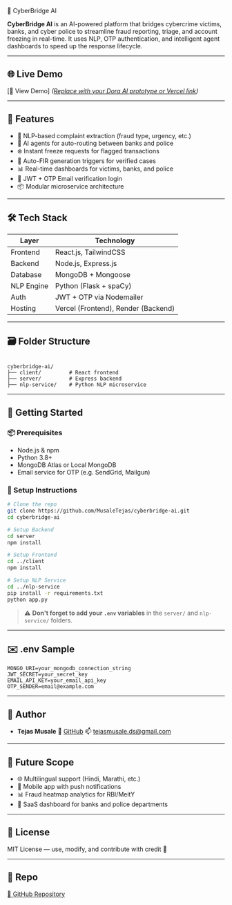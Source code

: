  🚨 CyberBridge AI

**CyberBridge AI** is an AI-powered platform that bridges cybercrime victims, banks, and cyber police to streamline fraud reporting, triage, and account freezing in real-time. It uses NLP, OTP authentication, and intelligent agent dashboards to speed up the response lifecycle.

---

## 🌐 Live Demo 
[🔗 View Demo] 
*([Replace with your Dora AI prototype or Vercel link](https://musaletejas.github.io/cyberbridge-ai/))*

---

## 📌 Features

- 📝 NLP-based complaint extraction (fraud type, urgency, etc.)
- 🤖 AI agents for auto-routing between banks and police
- ❄️ Instant freeze requests for flagged transactions
- 👮 Auto-FIR generation triggers for verified cases
- 📊 Real-time dashboards for victims, banks, and police
- 🔐 JWT + OTP Email verification login
- 📦 Modular microservice architecture

---

## 🛠️ Tech Stack

| Layer         | Technology                     |
|---------------|---------------------------------|
| Frontend      | React.js, TailwindCSS           |
| Backend       | Node.js, Express.js             |
| Database      | MongoDB + Mongoose              |
| NLP Engine    | Python (Flask + spaCy)          |
| Auth          | JWT + OTP via Nodemailer        |
| Hosting       | Vercel (Frontend), Render (Backend)

---

## 🗃️ Folder Structure

```

cyberbridge-ai/
├── client/         # React frontend
├── server/         # Express backend
├── nlp-service/    # Python NLP microservice

````

---

## 🚀 Getting Started

### 📦 Prerequisites
- Node.js & npm
- Python 3.8+
- MongoDB Atlas or Local MongoDB
- Email service for OTP (e.g. SendGrid, Mailgun)

### 🔧 Setup Instructions

```bash
# Clone the repo
git clone https://github.com/MusaleTejas/cyberbridge-ai.git
cd cyberbridge-ai

# Setup Backend
cd server
npm install

# Setup Frontend
cd ../client
npm install

# Setup NLP Service
cd ../nlp-service
pip install -r requirements.txt
python app.py
````

> ⚠️ **Don't forget to add your `.env` variables** in the `server/` and `nlp-service/` folders.

---

## ✉️ .env Sample

```env
MONGO_URI=your_mongodb_connection_string
JWT_SECRET=your_secret_key
EMAIL_API_KEY=your_email_api_key
OTP_SENDER=email@example.com
```

---

## 👥 Author

* **Tejas Musale**
  🔗 [GitHub](https://github.com/MusaleTejas)
  📫 [tejasmusale.ds@gmail.com](mailto:tejasmusale.ds@gmail.com)

---

## 🚀 Future Scope

* 🌐 Multilingual support (Hindi, Marathi, etc.)
* 📱 Mobile app with push notifications
* 📊 Fraud heatmap analytics for RBI/MeitY
* 💼 SaaS dashboard for banks and police departments

---

## 📄 License

MIT License — use, modify, and contribute with credit 🙏

---

## 📌 Repo

[🔗 GitHub Repository](https://github.com/MusaleTejas/cyberbridge-ai.git)

